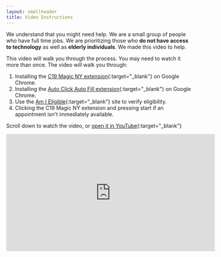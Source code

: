 ```yaml
---
layout: smallheader
title: Video Instructions
---
```


We understand that you might need help. We are a small group of people who have full time jobs. We are prioritizing those who **do not have access to technology** as well as **elderly individuals**. We made this video to help.

This video will walk you through the process. You may need to watch it more than once. The video will walk you through:

1. Installing the [C19 Magic NY extension](/tools){:target="_blank"} on Google Chrome.
2. Installing the [Auto Click Auto Fill extension](/autoclick){:target="_blank"} on Google Chrome.
3. Use the [Am I Eligible](https://am-i-eligible.covid19vaccine.health.ny.gov/){:target="_blank"} site to verify eligibility.
4. Clicking the C19 Magic NY extension and pressing start if an appointment isn't immediately available.

Scroll down to watch the video, or [open it in YouTube](https://www.youtube.com/watch?v=ZEzvoALzt7g){:target="_blank"}

<div class="embed-responsive embed-responsive-16by9 w-100 pb-5 my-5">
<iframe width="560" height="315" src="https://www.youtube.com/embed/ZEzvoALzt7g" frameborder="0" allow="accelerometer; autoplay; clipboard-write; encrypted-media; gyroscope; picture-in-picture" allowfullscreen></iframe>
</div>
